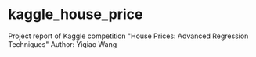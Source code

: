 # kaggle_house_price
Project report of Kaggle competition "House Prices: Advanced Regression Techniques"
Author: Yiqiao Wang
